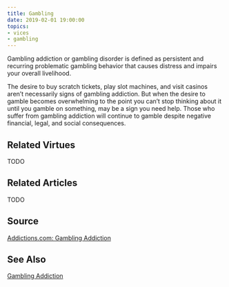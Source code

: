```yaml
---
title: Gambling
date: 2019-02-01 19:00:00
topics: 
- vices
- gambling
---
```


Gambling addiction or gambling disorder is defined as persistent and recurring
problematic gambling behavior that causes distress and impairs your overall
livelihood. 

The desire to buy scratch tickets, play slot machines, and visit casinos aren’t
necessarily signs of gambling addiction. But when the desire to gamble becomes
overwhelming to the point you can’t stop thinking about it until you gamble on
something, may be a sign you need help. Those who suffer from gambling addiction
will continue to gamble despite negative financial, legal, and social
consequences.

## Related Virtues
TODO

## Related Articles
TODO

## Source
[Addictions.com: Gambling Addiction](https://www.addictions.com/gambling/)

## See Also
[Gambling Addiction](https://www.addictions.com/gambling/)

